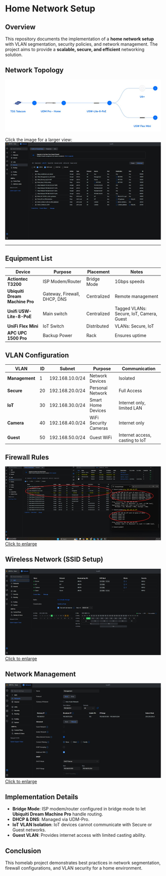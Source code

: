 # Home Network Setup

## Overview
This repository documents the implementation of a **home network setup** with VLAN segmentation, security policies, and network management. The project aims to provide a **scalable, secure, and efficient** networking solution.

## Network Topology
![Network Topology](https://raw.githubusercontent.com/JoHaa-D/Homelab_Projects/main/network-setup/.images/Topology.jpg)

Click the image for a larger view:
[![Network Topology](network-setup/.images/Topology.jpg)](network-setup/.images/Topology.jpg)

---

## Equipment List
| Device | Purpose | Placement | Notes |
|--------|---------|-----------|-------|
| **Actiontec T3200** | ISP Modem/Router | Bridge Mode | 1Gbps speeds |
| **Ubiquiti Dream Machine Pro** | Gateway, Firewall, DHCP, DNS | Centralized | Remote management |
| **Unifi USW-Lite-8-PoE** | Main switch | Centralized | Tagged VLANs: Secure, IoT, Camera, Guest |
| **UniFi Flex Mini** | IoT Switch | Distributed | VLANs: Secure, IoT |
| **APC UPC 1500 Pro** | Backup Power | Rack | Ensures uptime |

## VLAN Configuration
| VLAN | ID | Subnet | Purpose | Communication |
|------|----|--------|---------|--------------|
| **Management** | 1 | 192.168.10.0/24 | Network Devices | Isolated |
| **Secure** | 20 | 192.168.20.0/24 | Personal Network | Full Access |
| **IoT** | 30 | 192.168.30.0/24 | Smart Home Devices | Internet only, limited LAN |
| **Camera** | 40 | 192.168.40.0/24 | WiFi Security Cameras | Internet only |
| **Guest** | 50 | 192.168.50.0/24 | Guest WiFi | Internet access, casting to IoT |

## Firewall Rules
![Firewall Rules](network-setup/.images/Firewall_rules.jpg)
[Click to enlarge](network-setup/.images/Firewall_rules.jpg)

## Wireless Network (SSID Setup)
![WiFi SSID Network](network-setup/.images/WIFI_SSID_Network.jpg)
[Click to enlarge](network-setup/.images/WIFI_SSID_Network.jpg)

## Network Management
![Network Management](network-setup/.images/Network_Management.jpg)
[Click to enlarge](network-setup/.images/Network_Management.jpg)

## Implementation Details
- **Bridge Mode**: ISP modem/router configured in bridge mode to let **Ubiquiti Dream Machine Pro** handle routing.
- **DHCP & DNS**: Managed via UDM-Pro.
- **IoT VLAN Isolation**: IoT devices cannot communicate with Secure or Guest networks.
- **Guest VLAN**: Provides internet access with limited casting ability.

## Conclusion
This homelab project demonstrates best practices in network segmentation, firewall configurations, and VLAN security for a home environment.
